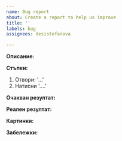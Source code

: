 ```yaml
---
name: Bug report
about: Create a report to help us improve
title: ''
labels: bug
assignees: desistefanova

---
```


**Описание:**


**Стъпки:**
1. Отвори: '...'
2. Натисни '....'


**Очакван резултат:**


**Реален резултат:**


**Картинки:**


**Забележки:**

